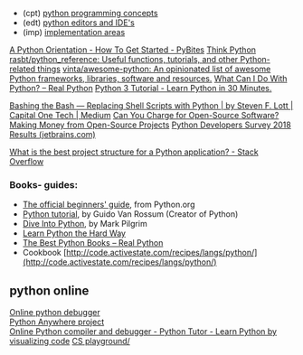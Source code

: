 - (cpt) [python programming concepts](python_cpt.md)
- (edt) [python editors and IDE's](python_edt.md)
- (imp) [implementation areas](python_imp.md)

[A Python Orientation - How To Get Started - PyBites](https://pybit.es/articles/guest-python-orientation/)
[Think Python](http://www.samuelbosch.com/2014/06/think-python.html)
[rasbt/python_reference: Useful functions, tutorials, and other Python-related things](https://github.com/rasbt/python_reference)
[vinta/awesome-python: An opinionated list of awesome Python frameworks, libraries, software and resources.](https://github.com/pawelborkar/awesome-repos?tab=readme-ov-file#programming-languages)
[What Can I Do With Python? – Real Python](https://realpython.com/what-can-i-do-with-python/)
[Python 3 Tutorial - Learn Python in 30 Minutes.](https://www.programiz.com/python-programming/tutorial)

[Bashing the Bash — Replacing Shell Scripts with Python | by Steven F. Lott | Capital One Tech | Medium](https://medium.com/capital-one-tech/bashing-the-bash-replacing-shell-scripts-with-python-d8d201bc0989)
[Can You Charge for Open-Source Software? Making Money from Open-Source Projects](https://www.pythonguis.com/faq/charge-for-open-source-software/)
[Python Developers Survey 2018 Results (jetbrains.com)](https://www.jetbrains.com/research/python-developers-survey-2018/#technologies)

[What is the best project structure for a Python application? - Stack Overflow](https://stackoverflow.com/questions/193161/what-is-the-best-project-structure-for-a-python-application)


### Books- guides:

- [The official beginners' guide](http://wiki.python.org/moin/BeginnersGuide), from Python.org
- [Python tutorial](http://docs.python.org/tut/), by Guido Van Rossum (Creator of Python)
- [Dive Into Python](http://diveintopython.org/), by Mark Pilgrim
- [Learn Python the Hard Way](https://learnpythonthehardway.org/book/)
- [The Best Python Books – Real Python](https://realpython.com/best-python-books/)
- Cookbook [http://code.activestate.com/recipes/langs/python/](http://code.activestate.com/recipes/langs/python/)

## python online

[Online python debugger](https://www.onlinegdb.com/online_python_debugger)  
[Python Anywhere project](https://www.pythonanywhere.com/)  
[Online Python compiler and debugger - Python Tutor - Learn Python by visualizing code](https://pythontutor.com/python-debugger.html#mode=edit)
[CS playground/](http://cs-playground-react.surge.sh/)
